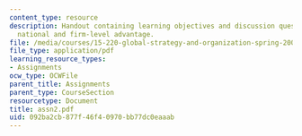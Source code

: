 ```yaml
---
content_type: resource
description: Handout containing learning objectives and discussion questions on linking
  national and firm-level advantage.
file: /media/courses/15-220-global-strategy-and-organization-spring-2008/092ba2cb877f46f40970bb77dc0eaaab_assn2.pdf
file_type: application/pdf
learning_resource_types:
- Assignments
ocw_type: OCWFile
parent_title: Assignments
parent_type: CourseSection
resourcetype: Document
title: assn2.pdf
uid: 092ba2cb-877f-46f4-0970-bb77dc0eaaab
---
```

